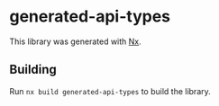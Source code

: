 # generated-api-types

This library was generated with [Nx](https://nx.dev).

## Building

Run `nx build generated-api-types` to build the library.
